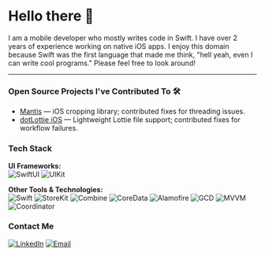 # Hello there 👋

I am a mobile developer who mostly writes code in Swift. I have over 2 years of experience working on native iOS apps. I enjoy this domain because Swift was the first language that made me think, "hell yeah, even I can write cool programs." Please feel free to look around!

---

### Open Source Projects I've Contributed To 🛠

- [Mantis](https://github.com/guoyingtao/Mantis) — iOS cropping library; contributed fixes for threading issues.  
- [dotLottie iOS](https://github.com/LottieFiles/dotlottie-ios) — Lightweight Lottie file support; contributed fixes for workflow failures.


### Tech Stack

**UI Frameworks:**  
![SwiftUI](https://img.shields.io/badge/SwiftUI-FA7343?style=for-the-badge&logo=swift&logoColor=white) ![UIKit](https://img.shields.io/badge/UIKit-333333?style=for-the-badge&logo=apple&logoColor=white)

**Other Tools & Technologies:**  
![Swift](https://img.shields.io/badge/Swift-FA7343?style=for-the-badge&logo=swift&logoColor=white) ![StoreKit](https://img.shields.io/badge/StoreKit-000000?style=for-the-badge) ![Combine](https://img.shields.io/badge/Combine-000000?style=for-the-badge) ![CoreData](https://img.shields.io/badge/CoreData-444444?style=for-the-badge) ![Alamofire](https://img.shields.io/badge/Alamofire-007ACC?style=for-the-badge) ![GCD](https://img.shields.io/badge/GCD-007ACC?style=for-the-badge) ![MVVM](https://img.shields.io/badge/MVVM-00C853?style=for-the-badge) ![Coordinator](https://img.shields.io/badge/Coordinator-00C853?style=for-the-badge)


### Contact Me

[![LinkedIn](https://img.shields.io/badge/LinkedIn-0A66C2?style=flat-square&logo=linkedin&logoColor=white)](https://linkedin.com/in/contactanjalisreekumar) [![Email](https://img.shields.io/badge/Email-D14836?style=flat-square&logo=gmail&logoColor=white)](mailto:contactanjalisreekumar@gmail.com)
